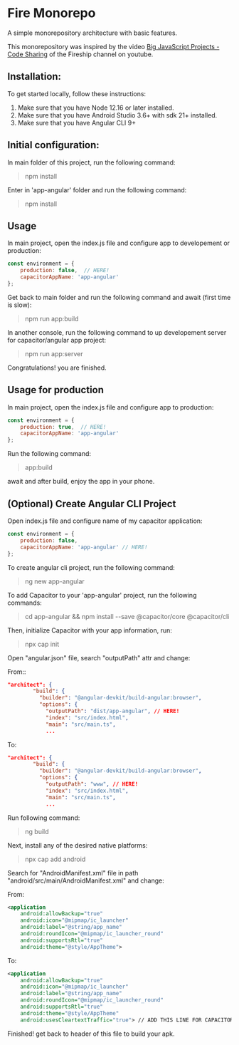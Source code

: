 # Fire Monorepo

A simple monorepository architecture with basic features.

This monorepository was inspired by the video [Big JavaScript Projects - Code Sharing](https://www.youtube.com/watch?v=MflUMIeADZU&t=1s) of the Fireship channel on youtube.

 
## Installation:

To get started locally, follow these instructions:

1. Make sure that you have Node 12.16 or later installed. 
1. Make sure that you have Android Studio 3.6+ with sdk 21+ installed.
1. Make sure that you have Angular CLI 9+

## Initial configuration:

In main folder of this project, run the following command:
> npm install

Enter in 'app-angular' folder and run the following command:
> npm install

## Usage
In main project, open the index.js file and configure app to developement or production:
```javascript
const environment = {
    production: false,  // HERE!
    capacitorAppName: 'app-angular'
};
```

Get back to main folder and run the following command and await (first time is slow):
> npm run app:build

In another console, run the following command to up developement server for capacitor/angular app project:
> npm run app:server

Congratulations! you are finished.

## Usage for production

In main project, open the index.js file and configure app to production:

```javascript
const environment = {
    production: true,  // HERE!
    capacitorAppName: 'app-angular'
};
```

Run the following command:
> app:build

await and after build, enjoy the app in your phone.

## (Optional) Create Angular CLI Project

Open index.js file and configure name of my capacitor application:

```javascript
const environment = {
    production: false,
    capacitorAppName: 'app-angular' // HERE!
};
```

To create angular cli project, run the following command:
> ng new app-angular

To add Capacitor to your 'app-angular' project, run the following commands:
> cd app-angular && npm install --save @capacitor/core @capacitor/cli

Then, initialize Capacitor with your app information, run:
> npx cap init

Open "angular.json" file, search "outputPath" attr and change:

From::
```json
"architect": {
        "build": {
          "builder": "@angular-devkit/build-angular:browser",
          "options": {
            "outputPath": "dist/app-angular", // HERE!
            "index": "src/index.html",
            "main": "src/main.ts",
            ...
```
To:
```json
"architect": {
        "build": {
          "builder": "@angular-devkit/build-angular:browser",
          "options": {
            "outputPath": "www", // HERE!
            "index": "src/index.html",
            "main": "src/main.ts",
            ...
```

Run following command:
> ng build

Next, install any of the desired native platforms:
> npx cap add android

Search for "AndroidManifest.xml" file in path "android/src/main/AndroidManifest.xml" and change:

From:
```xml
<application
    android:allowBackup="true"
    android:icon="@mipmap/ic_launcher"
    android:label="@string/app_name"
    android:roundIcon="@mipmap/ic_launcher_round"
    android:supportsRtl="true"
    android:theme="@style/AppTheme">
```
To:
```xml
<application
    android:allowBackup="true"
    android:icon="@mipmap/ic_launcher"
    android:label="@string/app_name"
    android:roundIcon="@mipmap/ic_launcher_round"
    android:supportsRtl="true"
    android:theme="@style/AppTheme"
    android:usesCleartextTraffic="true"> // ADD THIS LINE FOR CAPACITOR LIVE RELOAD!!
```

Finished! get back to header of this file to build your apk.
